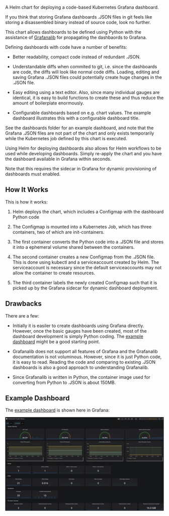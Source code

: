 A Helm chart for deploying a code-based Kubernetes Grafana dashboard. 

If you think that storing Grafana dashboards .JSON files in git feels like
storing a disassembled binary instead of source code, look no further.

This chart allows dashboards to be defined using Python with the assistance of
[Grafanalib](https://github.com/weaveworks/grafanalib) for propagating the
dashbaords to Grafana.

Defining dashboards with code have a number of benefits:

- Better readability, compact code instead of redundant .JSON.

- Understandable diffs when commited to git, i.e. since the dashboards are code,
  the diffs will look like normal code diffs.  Loading, editing and saving
  Grafana .JSON files could potentially create huge changes in the .JSON file.

- Easy editing using a text editor. Also, since many individual gauges are
  identical, it is easy to build functions to create these and thus reduce the
  amount of boilerplate enormously.

- Configurable dashboards based on e.g. chart values. The example dashboard
  illustrates this with a configurable dashboard title.

See the dashboards folder for an example dashboard, and note that the Grafana
.JSON files are not part of the chart and only exists temporarily while the
Kubernetes job defined by this chart is executed.

Using Helm for deploying dashboards also allows for Helm workflows to be used
while developing dashboards.  Simply re-apply the chart and you have the
dashboard available in Grafana within seconds.

Note that this requires the sidecar in Grafana for dynamic provisioning of
dashboards must enabled.

## How It Works

This is how it works:

1. Helm deploys the chart, which includes a Configmap with the dashboard Python code

2. The Configmap is mounted into a Kubernetes Job, which has three containers,
two of which are init-containers.

3. The first container converts the Python code into a .JSON file and stores it
into a ephemeral volume shared between the containers.

4. The second container creates a new Configmap from the .JSON file. This is
done using kubectl and a serviceaccount created by Helm.  The serviceaccount is
necessary since the default serviceaccounts may not allow the container to
create resources.

5. The third container labels the newly created Configmap such that it is picked
up by the Grafana sidecar for dynamic dashboard deployment.

## Drawbacks

There are a few:

- Initially it is easiler to create dashboards using Grafana directly. However,
  once the basic gauges have been created, most of the dashboard development is
  simply Python coding.  The [example dashboard](dashboard/kubernetes-health.py)
  might be a good starting point.

- Grafanalib does not support all features of Grafana and the Grafanalib
  documentation is not voluminous.  However, since it is just Python code, it is
  easy to read.  Reading the code and comparing to existing .JSON dashboards is
  also a good approach to understanding Grafanalib.

- Since Grafanalib is written in Python, the container image used for converting
  from Python to .JSON is about 150MB.

## Example Dashboard

The [example dashboard](dashboard/kubernetes-health.py) is shown here in Grafana:

![Example dashboard](dashboard.png)
